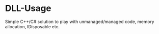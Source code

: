 # DLL-Usage
Simple C++/C# solution to play with unmanaged/managed code, memory allocation, IDisposable etc.
